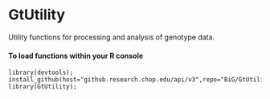 GtUtility
=========

Utility functions for processing and analysis of genotype data.


#### To load functions within your R console

```
library(devtools);
install_github(host="github.research.chop.edu/api/v3",repo="BiG/GtUtility");
library(GtUtility);
```
